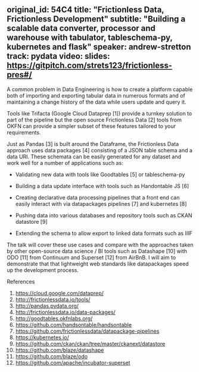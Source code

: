 original_id: 54C4
title: "Frictionless Data, Frictionless Development"
subtitle: "Building a scalable data converter, processor and warehouse with tabulator, tableschema-py, kubernetes and flask"
speaker: andrew-stretton
track: pydata
video:
slides: https://gitpitch.com/strets123/frictionless-pres#/
---
A common problem in Data Engineering is how to create a platform capable both of importing and exporting tabular data in numerous formats and of maintaining a change history of the data while users update and query it.

Tools like Trifacta (Google Cloud Dataprep [1]) provide a turnkey solution to part of the pipeline but the open source Frictionless Data [2] tools from OKFN can provide a simpler subset of these features tailored to your requirements.

Just as Pandas [3] is built around the Dataframe, the Frictionless Data approach uses data packages [4] consisting of a JSON table schema and a data URI. These schemata can be easily generated for any dataset and work well for a number of applications such as:

* Validating new data with tools like Goodtables [5] or tableschema-py

* Building a data update interface with tools such as Handontable JS [6]

* Creating declarative data processing pipelines that a front end can
easily interact with via datapackages pipelines [7] and kubernetes [8]

* Pushing data into various databases and repository tools such
as CKAN datastore [9]

* Extending the schema to allow export to linked data formats such as
IIIF

The talk will cover these use cases and compare with the approaches taken by other open-source data science / BI tools such as Datashape [10] with ODO [11] from Continuum and Superset [12] from AirBnB. I will aim to demonstrate that that lightweight web standards like datapackages speed up the development process.

References

   1. https://cloud.google.com/dataprep/
   2. http://frictionlessdata.io/tools/
   3. http://pandas.pydata.org/
   4. http://frictionlessdata.io/data-packages/
   5. http://goodtables.okfnlabs.org/
   6. https://github.com/handsontable/handsontable
   7. https://github.com/frictionlessdata/datapackage-pipelines
   8. https://kubernetes.io/
   9. https://github.com/ckan/ckan/tree/master/ckanext/datastore 
  10. https://github.com/blaze/datashape
  11. https://github.com/blaze/odo
  12. https://github.com/apache/incubator-superset